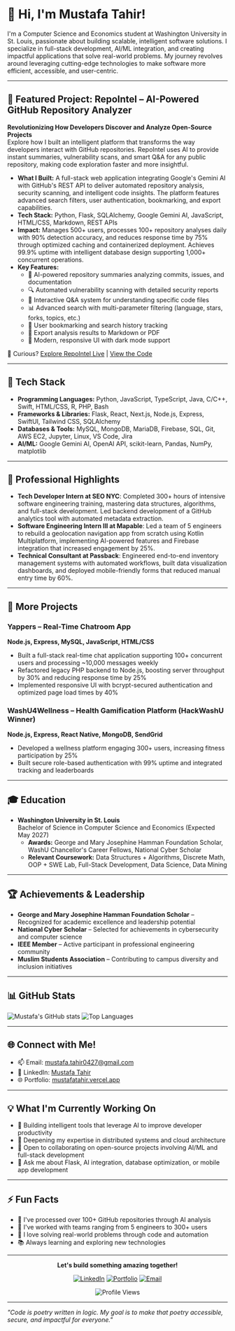 # 👋 Hi, I'm Mustafa Tahir!
I'm a Computer Science and Economics student at Washington University in St. Louis, passionate about building scalable, intelligent software solutions. I specialize in full-stack development, AI/ML integration, and creating impactful applications that solve real-world problems. My journey revolves around leveraging cutting-edge technologies to make software more efficient, accessible, and user-centric.

---

## 🎯 Featured Project: RepoIntel – AI-Powered GitHub Repository Analyzer
**Revolutionizing How Developers Discover and Analyze Open-Source Projects**  
Explore how I built an intelligent platform that transforms the way developers interact with GitHub repositories. RepoIntel uses AI to provide instant summaries, vulnerability scans, and smart Q&A for any public repository, making code exploration faster and more insightful.

- **What I Built:** A full-stack web application integrating Google's Gemini AI with GitHub's REST API to deliver automated repository analysis, security scanning, and intelligent code insights. The platform features advanced search filters, user authentication, bookmarking, and export capabilities.
- **Tech Stack:** Python, Flask, SQLAlchemy, Google Gemini AI, JavaScript, HTML/CSS, Markdown, REST APIs
- **Impact:** Manages 500+ users, processes 100+ repository analyses daily with 90% detection accuracy, and reduces response time by 75% through optimized caching and containerized deployment. Achieves 99.9% uptime with intelligent database design supporting 1,000+ concurrent operations.
- **Key Features:**
  - 🤖 AI-powered repository summaries analyzing commits, issues, and documentation
  - 🔍 Automated vulnerability scanning with detailed security reports
  - 💬 Interactive Q&A system for understanding specific code files
  - 📊 Advanced search with multi-parameter filtering (language, stars, forks, topics, etc.)
  - 🔖 User bookmarking and search history tracking
  - 📄 Export analysis results to Markdown or PDF
  - 🌙 Modern, responsive UI with dark mode support

👀 Curious? [Explore RepoIntel Live](https://mustafatahir09.pythonanywhere.com/) | [View the Code](https://github.com/elcalzalt/repo-intel)

---

## 🚀 Tech Stack
- **Programming Languages:** Python, JavaScript, TypeScript, Java, C/C++, Swift, HTML/CSS, R, PHP, Bash
- **Frameworks & Libraries:** Flask, React, Next.js, Node.js, Express, SwiftUI, Tailwind CSS, SQLAlchemy
- **Databases & Tools:** MySQL, MongoDB, MariaDB, Firebase, SQL, Git, AWS EC2, Jupyter, Linux, VS Code, Jira
- **AI/ML:** Google Gemini AI, OpenAI API, scikit-learn, Pandas, NumPy, matplotlib

---

## 🌟 Professional Highlights
- **Tech Developer Intern at SEO NYC**: Completed 300+ hours of intensive software engineering training, mastering data structures, algorithms, and full-stack development. Led backend development of a GitHub analytics tool with automated metadata extraction.
- **Software Engineering Intern III at Mapable**: Led a team of 5 engineers to rebuild a geolocation navigation app from scratch using Kotlin Multiplatform, implementing AI-powered features and Firebase integration that increased engagement by 25%.
- **Technical Consultant at Passback**: Engineered end-to-end inventory management systems with automated workflows, built data visualization dashboards, and deployed mobile-friendly forms that reduced manual entry time by 60%.

---

## 💼 More Projects

### Yappers – Real-Time Chatroom App
**Node.js, Express, MySQL, JavaScript, HTML/CSS**
- Built a full-stack real-time chat application supporting 100+ concurrent users and processing ~10,000 messages weekly
- Refactored legacy PHP backend to Node.js, boosting server throughput by 30% and reducing response time by 25%
- Implemented responsive UI with bcrypt-secured authentication and optimized page load times by 40%

### WashU4Wellness – Health Gamification Platform (HackWashU Winner)
**Node.js, Express, React Native, MongoDB, SendGrid**
- Developed a wellness platform engaging 300+ users, increasing fitness participation by 25%
- Built secure role-based authentication with 99% uptime and integrated tracking and leaderboards

---

## 🎓 Education
- **Washington University in St. Louis**  
  Bachelor of Science in Computer Science and Economics (Expected May 2027)  
  - **Awards:** George and Mary Josephine Hamman Foundation Scholar, WashU Chancellor's Career Fellows, National Cyber Scholar
  - **Relevant Coursework:** Data Structures + Algorithms, Discrete Math, OOP + SWE Lab, Full-Stack Development, Data Science, Data Mining

---

## 🏆 Achievements & Leadership
- **George and Mary Josephine Hamman Foundation Scholar** – Recognized for academic excellence and leadership potential
- **National Cyber Scholar** – Selected for achievements in cybersecurity and computer science
- **IEEE Member** – Active participant in professional engineering community
- **Muslim Students Association** – Contributing to campus diversity and inclusion initiatives

---

## 📊 GitHub Stats
![Mustafa's GitHub stats](https://github-readme-stats.vercel.app/api?username=Mustafa-Tahir0&show_icons=true&theme=radical)
![Top Languages](https://github-readme-stats.vercel.app/api/top-langs/?username=Mustafa-Tahir0&layout=compact&theme=radical)

---

## 🌐 Connect with Me!
- 📫 Email: [mustafa.tahir0427@gmail.com](mailto:mustafa.tahir0427@gmail.com)  
- 💼 LinkedIn: [Mustafa Tahir](https://www.linkedin.com/in/mustafatahir09)  
- 🌐 Portfolio: [mustafatahir.vercel.app](https://mustafatahir.vercel.app)

---

## 💡 What I'm Currently Working On
- 🔭 Building intelligent tools that leverage AI to improve developer productivity
- 🌱 Deepening my expertise in distributed systems and cloud architecture
- 👯 Open to collaborating on open-source projects involving AI/ML and full-stack development
- 💬 Ask me about Flask, AI integration, database optimization, or mobile app development

---

## ⚡ Fun Facts
- 🎯 I've processed over 100+ GitHub repositories through AI analysis
- 🚀 I've worked with teams ranging from 5 engineers to 300+ users
- 🌟 I love solving real-world problems through code and automation
- 📚 Always learning and exploring new technologies

---

<div align="center">

**Let's build something amazing together!**

[![LinkedIn](https://img.shields.io/badge/LinkedIn-0077B5?style=for-the-badge&logo=linkedin&logoColor=white)](https://www.linkedin.com/in/mustafatahir09)
[![Portfolio](https://img.shields.io/badge/Portfolio-000000?style=for-the-badge&logo=About.me&logoColor=white)](https://mustafatahir.vercel.app)
[![Email](https://img.shields.io/badge/Email-D14836?style=for-the-badge&logo=gmail&logoColor=white)](mailto:mustafa.tahir0427@gmail.com)

![Profile Views](https://komarev.com/ghpvc/?username=yourusername&color=blueviolet&style=flat-square)

</div>

---

*"Code is poetry written in logic. My goal is to make that poetry accessible, secure, and impactful for everyone."*
